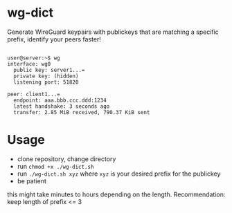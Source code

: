 wg-dict
===

Generate WireGuard keypairs with publickeys that are matching a specific prefix, identify your peers faster!

```

user@server:~$ wg
interface: wg0
  public key: server1...=
  private key: (hidden)
  listening port: 51820

peer: client1...=
  endpoint: aaa.bbb.ccc.ddd:1234
  latest handshake: 3 seconds ago
  transfer: 2.85 MiB received, 790.37 KiB sent

```

# Usage
 - clone repository, change directory
 - run `chmod +x ./wg-dict.sh`
 - run `./wg-dict.sh xyz` where `xyz` is your desired prefix for the publickey
 - be patient

this might take minutes to hours depending on the length. Recommendation: keep length of prefix <= 3
